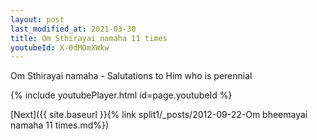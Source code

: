 ```yaml
---
layout: post
last_modified_at: 2021-03-30
title: Om Sthirayai namaha 11 times
youtubeId: X-0dMOmXWkw
---
```

 
 Om Sthirayai namaha -
Salutations to Him who is perennial
 
 
 
 


{% include youtubePlayer.html id=page.youtubeId %}
 
[Next]({{ site.baseurl }}{% link  split1/_posts/2012-09-22-Om bheemayai namaha 11 times.md%})
 
